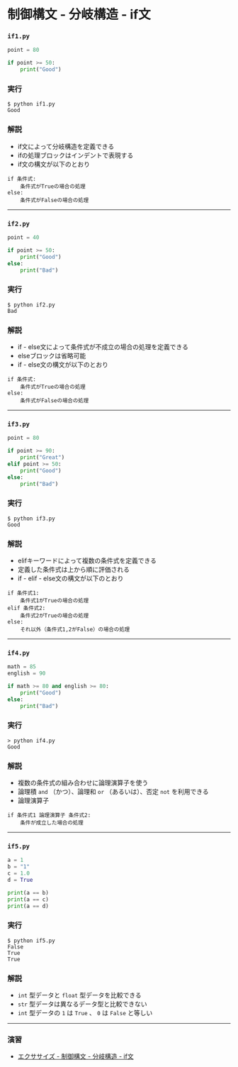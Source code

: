 # 制御構文 - 分岐構造 - if文

### `if1.py`

``` python
point = 80

if point >= 50:
    print("Good")
```

### 実行

``` 
$ python if1.py
Good
```

### 解説

* if文によって分岐構造を定義できる
* ifの処理ブロックはインデントで表現する
* if文の構文が以下のとおり

``` 
if 条件式:
    条件式がTrueの場合の処理
else:
    条件式がFalseの場合の処理
```

---

### `if2.py`

``` python
point = 40

if point >= 50:
    print("Good")
else:
    print("Bad")
```

### 実行

``` 
$ python if2.py
Bad
```

### 解説

* if - else文によって条件式が不成立の場合の処理を定義できる
* elseブロックは省略可能
* if - else文の構文が以下のとおり

``` 
if 条件式:
    条件式がTrueの場合の処理
else:
    条件式がFalseの場合の処理
```

---

### `if3.py`

``` python
point = 80

if point >= 90:
    print("Great")
elif point >= 50:
    print("Good")
else:
    print("Bad")
```

### 実行

``` 
$ python if3.py
Good
```

### 解説

* elifキーワードによって複数の条件式を定義できる
* 定義した条件式は上から順に評価される
* if - elif - else文の構文が以下のとおり

``` 
if 条件式1:
    条件式1がTrueの場合の処理
elif 条件式2:
    条件式2がTrueの場合の処理
else:
    それ以外（条件式1,2がFalse）の場合の処理
```

---

### `if4.py`

``` python
math = 85
english = 90

if math >= 80 and english >= 80:
    print("Good")
else:
    print("Bad")
```

### 実行

``` 
> python if4.py
Good
```

### 解説

* 複数の条件式の組み合わせに論理演算子を使う
* 論理積 `and` （かつ）、論理和 `or` （あるいは）、否定 `not` を利用できる
* 論理演算子

``` 
if 条件式1 論理演算子 条件式2:
    条件が成立した場合の処理
```

---

### `if5.py`

``` python
a = 1
b = "1"
c = 1.0
d = True

print(a == b)
print(a == c)
print(a == d)
```

### 実行

``` 
$ python if5.py
False
True
True
```

### 解説

* `int` 型データと `float` 型データを比較できる
* `str` 型データは異なるデータ型と比較できない
* `int` 型データの `1` は `True` 、 `0` は `False` と等しい

---

### 演習

* [エクササイズ - 制御構文 - 分岐構造 - if文](../ex/03_basic_ex.md)
